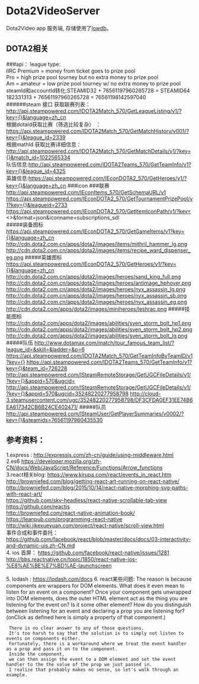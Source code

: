 Dota2VideoServer
====
Dota2Video  app 服务端, 存储使用了<a href="https://github.com/typicode/lowdb">lowdb</a>。

DOTA2相关
---
###api：
    league type: <br>
           IIRC Premium = money from ticket goes to prize pool<br>
           Pro = high prize pool tourney but no extra money to prize pool<br>
           Am = amateur = low prize pool tourney w/ no extra money to prize pool<br>
    steamId和accountId转化:STEAMID32 + 76561197960265728 = STEAMID64<br>
                            182331313 + 76561197960265728 = 76561198142597040      
    ######steam 接口
    获取联赛列表：　http://api.steampowered.com/IDOTA2Match_570/GetLeagueListing/v1/?key={}&language=zh_cn<br>
    根据dotaId获取比赛（筛选比较复杂） ：https://api.steampowered.com/IDOTA2Match_570/GetMatchHistory/v001/?key={}&league_id=2339<br>
    根据mathId 获取比赛详细信息： http://api.steampowered.com/IDOTA2Match_570/GetMatchDetails/v1/?key={}&match_id=1022565334<br>
    队伍信息:http://api.steampowered.com/IDOTA2Teams_570/GetTeamInfo/v1?key={}&league_id=4325<br>
    英雄信息:https://api.steampowered.com/IEconDOTA2_570/GetHeroes/v1/?key={}&language=zh_cn
###icon
    ###联赛
     http://api.steampowered.com/IEconItems_570/GetSchemaURL/v1<br>
     https://api.steampowered.com/IEconDOTA2_570/GetTournamentPrizePool/v1?key={}&leagueid=2733<br>
     https://api.steampowered.com/IEconDOTA2_570/GetItemIconPath/v1/?key=<>&format=json&iconname=subscriptions_sdl<br>
     #####装备图标
     https://api.steampowered.com/IEconDOTA2_570/GetGameItems/v1?key={}&language=zh_cn
     http://cdn.dota2.com.cn/apps/dota2/images/items/mithril_hammer_lg.png
     http://cdn.dota2.com.cn/apps/dota2/images/items/recipe_ward_dispenser_eg.png
     #####英雄图标
     https://api.steampowered.com/IEconDOTA2_570/GetHeroes/v1/?key={}&language=zh_cn
     http://cdn.dota2.com.cn/apps/dota2/images/heroes/sand_king_full.png
     http://cdn.dota2.com.cn/apps/dota2/images/heroes/antimage_hphover.png
     http://cdn.dota2.com.cn/apps/dota2/images/heroes/nyx_assassin_lg.png
     http://cdn.dota2.com.cn/apps/dota2/images/heroes/nyx_assassin_sb.png
     http://cdn.dota2.com.cn/apps/dota2/images/heroes/nyx_assassin_eg.png
     http://cdn.dota2.com/apps/dota2/images/miniheroes/leshrac.png
     #####技能图标
     http://cdn.dota2.com/apps/dota2/images/abilities/sven_storm_bolt_hp1.png
     http://cdn.dota2.com/apps/dota2/images/abilities/sven_storm_bolt_hp2.png
     http://cdn.dota2.com/apps/dota2/images/abilities/sven_storm_bolt_lg.png
     #####队伍
     http://www.dotamax.com/match/tour_famous_team_list/?league_id=&skill=&ladder=&p=6
     https://api.steampowered.com/IDOTA2Match_570/GetTeamInfoByTeamID/v1?key={}
     https://api.steampowered.com/IDOTA2Teams_570/GetTeamInfo/v1?key={}&team_id=726228
     http://api.steampowered.com/ISteamRemoteStorage/GetUGCFileDetails/v1/?key={}&appid=570&ugcid=
     http://api.steampowered.com/ISteamRemoteStorage/GetUGCFileDetails/v1/?key={}&appid=570&ugcid=35248220277958798
     http://cloud-3.steamusercontent.com/ugc/35248220277958798/DF3CFDA0EF31EE74B6EA617342CB6B24CE402471/
     #####队员
     http://api.steampowered.com/ISteamUser/GetPlayerSummaries/v0002/?key={}&steamids=76561197960435530
     
     


参考资料：
---
1.express : http://expressjs.com/zh-cn/guide/using-middleware.html<br/>
2.es6 https://developer.mozilla.org/zh-CN/docs/Web/JavaScript/Reference/Functions/Arrow_functions<br/>
3.react相关blog: https://www.kirupa.com/react/events_in_react.htm<br/>
                 http://browniefed.com/blog/getting-react-art-running-on-react-native/<br/>
                 http://browniefed.com/blog/2015/10/14/react-native-morphing-svg-paths-with-react-art/<br/>
                 https://github.com/skv-headless/react-native-scrollable-tab-view<br/>
                 https://github.com/reactjs<br/>
                 http://browniefed.com/react-native-animation-book/<br/>
                 https://leanpub.com/programming-react-native<br/>
                 http://wiki.jikexueyuan.com/project/react-native/scroll-view.html<br/>
                 事件合成和事件委托： https://github.com/facebook/react/blob/master/docs/docs/03-interactivity-and-dynamic-uis.zh-CN.md<br/>
4. ios 首屏： https://github.com/facebook/react-native/issues/1281<br/>
          http://bbs.reactnative.cn/topic/1850/react-native-ios-%E8%AE%BE%E7%BD%AE-launchscreen  <br/>    
5. lodash : https://lodash.com/docs
6. react某些问题: The reason is because components are wrappers for DOM elements.
     What does it even mean to listen for an event on a component?
     Once your component gets unwrapped into DOM elements, does the outer HTML element act as the thing you are listening for the event on?
     Is it some other element?
     How do you distinguish between listening for an event and declaring a prop you are listening for?
     (onClick as defined here is simply a property of that component.)

     There is no clear answer to any of those questions.
     It's too harsh to say that the solution is to simply not listen to events on components either.
     Fortunately, there is a workaround where we treat the event handler as a prop and pass it on to the component.
     Inside the component,
     we can then assign the event to a DOM element and set the event handler to the the value of the prop we just passed in.
     I realize that probably makes no sense, so let's walk through an example.
                 





